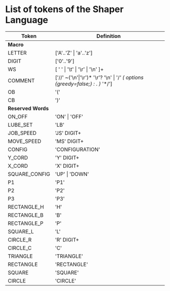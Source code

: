 # List of tokens of the Shaper Language

| Token | Definition |
| ----- | ---------- | 
| **Macro** | |
| LETTER | \['A'..'Z' \| 'a'..'z'\] |
| DIGIT  | \['0'..'9'\] |
| WS |   \[ ' '  \|  '\t'  \|  '\r'  \|  '\n'  \]+  |
| COMMENT | \['//' ~('\n'\|'\r')* '\r'? '\n' \| '/*' ( options {greedy=false;} : . )* '*/'\] |
| OB  | '(' |
| CB | ')' |
| **Reserved Words** | |
| ON_OFF | 'ON' \| 'OFF' |
| LUBE_SET | 'LB' |
| JOB_SPEED | 'JS' DIGIT+ |
| MOVE_SPEED | 'MS' DIGIT+ |
| CONFIG | 'CONFIGURATION' |
| Y_CORD				| 'Y' DIGIT+ |
| X_CORD   			| 'X' DIGIT+ |
| SQUARE_CONFIG     | 'UP' \|	'DOWN' |
| P1           | 'P1' |
| P2           | 'P2' |
| P3           | 'P3' |
| RECTANGLE_H			|	'H' |
| RECTANGLE_B          | 'B' |
| RECTANGLE_P         | 'P' |
| SQUARE_L            | 'L' |
| CIRCLE_R					|	'R' DIGIT+ | 
| CIRCLE_C       | 'C' |
| TRIANGLE            | 'TRIANGLE' |
| RECTANGLE          | 'RECTANGLE' |
| SQUARE     | 'SQUARE' |
| CIRCLE    | 'CIRCLE' |
